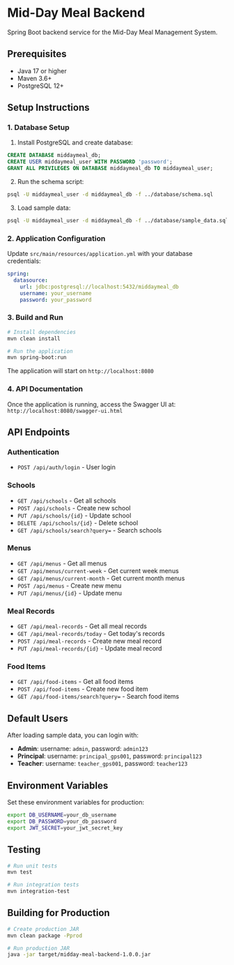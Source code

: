 # Mid-Day Meal Backend

Spring Boot backend service for the Mid-Day Meal Management System.

## Prerequisites

- Java 17 or higher
- Maven 3.6+
- PostgreSQL 12+

## Setup Instructions

### 1. Database Setup

1. Install PostgreSQL and create database:
```sql
CREATE DATABASE middaymeal_db;
CREATE USER middaymeal_user WITH PASSWORD 'password';
GRANT ALL PRIVILEGES ON DATABASE middaymeal_db TO middaymeal_user;
```

2. Run the schema script:
```bash
psql -U middaymeal_user -d middaymeal_db -f ../database/schema.sql
```

3. Load sample data:
```bash
psql -U middaymeal_user -d middaymeal_db -f ../database/sample_data.sql
```

### 2. Application Configuration

Update `src/main/resources/application.yml` with your database credentials:

```yaml
spring:
  datasource:
    url: jdbc:postgresql://localhost:5432/middaymeal_db
    username: your_username
    password: your_password
```

### 3. Build and Run

```bash
# Install dependencies
mvn clean install

# Run the application
mvn spring-boot:run
```

The application will start on `http://localhost:8080`

### 4. API Documentation

Once the application is running, access the Swagger UI at:
`http://localhost:8080/swagger-ui.html`

## API Endpoints

### Authentication
- `POST /api/auth/login` - User login

### Schools
- `GET /api/schools` - Get all schools
- `POST /api/schools` - Create new school
- `PUT /api/schools/{id}` - Update school
- `DELETE /api/schools/{id}` - Delete school
- `GET /api/schools/search?query=` - Search schools

### Menus
- `GET /api/menus` - Get all menus
- `GET /api/menus/current-week` - Get current week menus
- `GET /api/menus/current-month` - Get current month menus
- `POST /api/menus` - Create new menu
- `PUT /api/menus/{id}` - Update menu

### Meal Records
- `GET /api/meal-records` - Get all meal records
- `GET /api/meal-records/today` - Get today's records
- `POST /api/meal-records` - Create new meal record
- `PUT /api/meal-records/{id}` - Update meal record

### Food Items
- `GET /api/food-items` - Get all food items
- `POST /api/food-items` - Create new food item
- `GET /api/food-items/search?query=` - Search food items

## Default Users

After loading sample data, you can login with:

- **Admin**: username: `admin`, password: `admin123`
- **Principal**: username: `principal_gps001`, password: `principal123`
- **Teacher**: username: `teacher_gps001`, password: `teacher123`

## Environment Variables

Set these environment variables for production:

```bash
export DB_USERNAME=your_db_username
export DB_PASSWORD=your_db_password
export JWT_SECRET=your_jwt_secret_key
```

## Testing

```bash
# Run unit tests
mvn test

# Run integration tests
mvn integration-test
```

## Building for Production

```bash
# Create production JAR
mvn clean package -Pprod

# Run production JAR
java -jar target/midday-meal-backend-1.0.0.jar
```